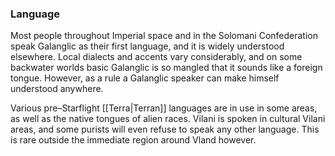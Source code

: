 ### Language

Most people throughout Imperial space and in the Solomani Confederation speak Galanglic as their first language, and it is widely understood elsewhere. Local dialects and accents vary considerably, and on some backwater worlds basic Galanglic is so mangled that it sounds like a foreign tongue. However, as a rule a Galanglic speaker can make himself understood anywhere.

Various pre–Starflight [[Terra|Terran]] languages are in use in some areas, as well as the native tongues of alien races. Vilani is spoken in cultural Vilani areas, and some purists will even refuse to speak any other language. This is rare outside the immediate region around Vland however.